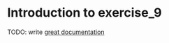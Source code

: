 # Introduction to exercise_9

TODO: write [great documentation](http://jacobian.org/writing/what-to-write/)
